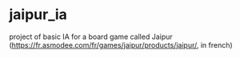 # jaipur_ia
project of basic IA for a board game called Jaipur (https://fr.asmodee.com/fr/games/jaipur/products/jaipur/, in french)
